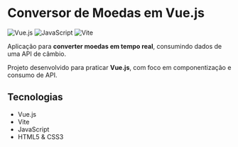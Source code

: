 # Conversor de Moedas em Vue.js

![Vue.js](https://img.shields.io/badge/vue.js-%2335495e.svg?style=for-the-badge&logo=vue.js&logoColor=%234FC08D)
![JavaScript](https://img.shields.io/badge/javascript-%23323330.svg?style=for-the-badge&logo=javascript&logoColor=%23F7DF1E)
![Vite](https://img.shields.io/badge/vite-%23646CFF.svg?style=for-the-badge&logo=vite&logoColor=white)

Aplicação para **converter moedas em tempo real**, consumindo dados de uma API de câmbio.

Projeto desenvolvido para praticar **Vue.js**, com foco em componentização e consumo de API.

## Tecnologias

- Vue.js
- Vite
- JavaScript 
- HTML5 & CSS3